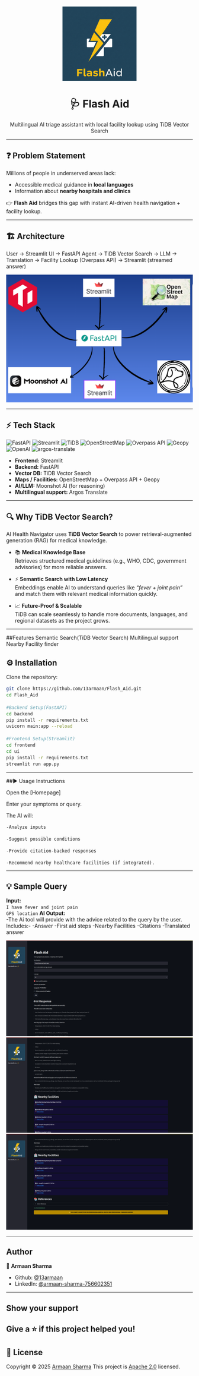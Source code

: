 <p align="center">
  <img src="./assets/logo.png" alt="Flash Aid Logo" width="200" height="200">
</p>

<h1 align="center">🩺 Flash Aid</h1>
<p align="center">
Multilingual AI triage assistant with local facility lookup using TiDB Vector Search
</p>

---

## ❓ Problem Statement
Millions of people in underserved areas lack:
- Accessible medical guidance in **local languages**  
- Information about **nearby hospitals and clinics**  

👉 **Flash Aid** bridges this gap with instant AI-driven health navigation + facility lookup.

---

## 🏗️ Architecture
User → Streamlit UI → FastAPI Agent → TiDB Vector Search → LLM → Translation → Facility Lookup (Overpass API) → Streamlit (streamed answer)

![Architecture Diagram](./assets/architecture.png)

---

## ⚡ Tech Stack
![FastAPI](https://img.shields.io/badge/FastAPI-005571?logo=fastapi&logoColor=white)
![Streamlit](https://img.shields.io/badge/Streamlit-FF4B4B?logo=streamlit&logoColor=white)
![TiDB](https://img.shields.io/badge/TiDB-FF0000?logo=tidb&logoColor=white)
![OpenStreetMap](https://img.shields.io/badge/OpenStreetMap-7EBC6F?logo=openstreetmap&logoColor=white)
![Overpass API](https://img.shields.io/badge/Overpass%20API-000000?logo=openstreetmap&logoColor=white)
![Geopy](https://img.shields.io/badge/Geopy-3776AB?logo=python&logoColor=white)
![OpenAI](https://img.shields.io/badge/OpenAI-412991?logo=openai&logoColor=white)
![argos-translate](https://img.shields.io/badge/argos-translate)


- **Frontend:** Streamlit  
- **Backend:** FastAPI  
- **Vector DB:** TiDB Vector Search  
- **Maps / Facilities:** OpenStreetMap + Overpass API + Geopy  
- **AI/LLM:** Moonshot AI (for reasoning)  
- **Multilingual support:** Argos Translate  
---
## 🔍 Why TiDB Vector Search?

AI Health Navigator uses **TiDB Vector Search** to power retrieval-augmented generation (RAG) for medical knowledge.  

- 📚 **Medical Knowledge Base**  
  Retrieves structured medical guidelines (e.g., WHO, CDC, government advisories) for more reliable answers.  

- ⚡ **Semantic Search with Low Latency**  
  Embeddings enable AI to understand queries like *“fever + joint pain”* and match them with relevant medical information quickly.  

- 📈 **Future-Proof & Scalable**  
  TiDB can scale seamlessly to handle more documents, languages, and regional datasets as the project grows.  
---
##Features
Semantic Search(TiDB Vector Search)
Multilingual support
Nearby Facility finder
## ⚙️ Installation

Clone the repository:

```bash
git clone https://github.com/13armaan/Flash_Aid.git
cd Flash_Aid

#Backend Setup(FastAPI)
cd backend
pip install -r requirements.txt
uvicorn main:app --reload

#Frontend Setup(Streamlit)
cd frontend
cd ui
pip install -r requirements.txt
streamlit run app.py
```
---
##▶️ Usage Instructions

Open the [Homepage]

Enter your symptoms or query.

The AI will:

    -Analyze inputs

    -Suggest possible conditions

    -Provide citation-backed responses

    -Recommend nearby healthcare facilities (if integrated).

---
## 💡 Sample Query

**Input:**  
`I have fever and joint pain`  
`GPS location`
**AI Output:**  
-The Ai tool will provide with the advice related to the query by the user.
Includes:-
-Answer 
-First aid steps
-Nearby Facilities
-Citations
-Translated answer

![Sample Screenshot](./assets/demo/demo1.png)
![Sample Screenshot](./assets/demo/demo2.png)
![Sample Screenshot](./assets/demo/demo3.png)

---
## Author
👤 **Armaan Sharma** 
* Github: [@13armaan](https://github.com/13armaan) 
* LinkedIn: [@armaan-sharma-756602351](https://linkedin.com/in/armaan-sharma-756602351)

---
## Show your support 
Give a ⭐️ if this project helped you! 
---
## 📝 License 
Copyright © 2025 [Armaan Sharma](https://github.com/13armaan)
This project is [Apache 2.0](http://www.apache.org/licenses/LICENSE-2.0) licensed.



